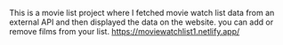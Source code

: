 This is a movie list project where I fetched movie watch list data from an external API and then displayed the data on the website. you can add or remove films from your list.                                                                                                                                                                             https://moviewatchlist1.netlify.app/      
 
